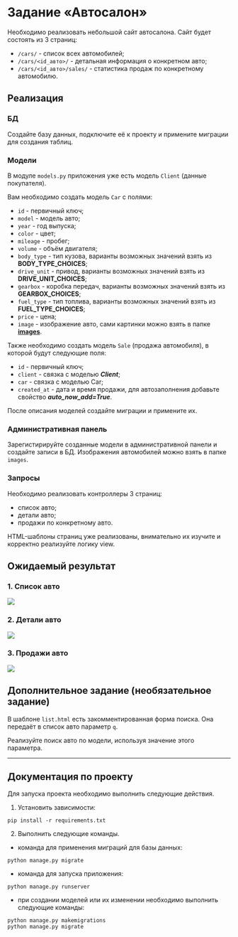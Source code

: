 # Задание «Автосалон»

Необходимо реализовать небольшой сайт автосалона. Сайт будет состоять из 3 страниц: 

- `/cars/` - список всех автомобилей;
- `/cars/<id_авто>/` - детальная информация о конкретном авто;
- `/cars/<id_авто>/sales/` - статистика продаж по конкретному автомобилю.

## Реализация

### БД

Создайте базу данных, подключите её к проекту и примените миграции для создания таблиц.

### Модели

В модуле `models.py` приложения уже есть модель `Client` (данные покупателя). 

Вам необходимо создать модель `Car` с полями: 
- `id` - первичный ключ;
- `model` - модель авто;
- `year` - год выпуска;
- `color` - цвет;
- `mileage` - пробег;
- `volume` - объём двигателя;
- `body_type` - тип кузова, варианты возможных значений взять из **BODY_TYPE_CHOICES**;
- `drive_unit` - привод, варианты возможных значений взять из **DRIVE_UNIT_CHOICES**;
- `gearbox` - коробка передач, варианты возможных значений взять из **GEARBOX_CHOICES**;
- `fuel_type` - тип топлива, варианты возможных значений взять из **FUEL_TYPE_CHOICES**;
- `price` - цена;
- `image` - изображение авто, сами картинки можно взять в папке **[images](main/images)**.

Также необходимо создать модель `Sale` (продажа автомобиля), в которой будут следующие поля:

- `id` - первичный ключ;
- `client` - связка с моделью ***Client***;
- `car` - связка с моделью Car;
- `created_at` - дата и время продажи, для автозаполнения добавьте свойство ***auto_now_add=True***.

После описания моделей создайте миграции и примените их.

### Административная панель

Зарегистирируйте созданные модели в административной панели и создайте записи в БД. Изображения автомобилей можно взять в папке `images`.

### Запросы

Необходимо реализовать контроллеры 3 страниц:

- список авто;
- детали авто;
- продажи по конкретному авто.

HTML-шаблоны страниц уже реализованы, внимательно их изучите и корректно реализуйте логику view.

## Ожидаемый результат

### 1. Cписок авто

![](../res/screen1.png)

### 2. Детали авто

![](../res/screen2.png)

### 3. Продажи авто

![](../res/screen3.png)

## Дополнительное задание (необязательное задание)

В шаблоне `list.html` есть закомментированная форма поиска. Она передаёт в список авто параметр `q`. 

Реализуйте поиск авто по модели, используя значение этого параметра.

-----

## Документация по проекту

Для запуска проекта необходимо выполнить следующие действия.

1. Установить зависимости:
```commandline
pip install -r requirements.txt
```

2. Выполнить следующие команды.

- команда для применения миграций для базы данных:

```commandline
python manage.py migrate
```

- команда для запуска приложения:

```commandline
python manage.py runserver
```

- при создании моделей или их изменении необходимо выполнить следующие команды:

```commandline
python manage.py makemigrations
python manage.py migrate
```
